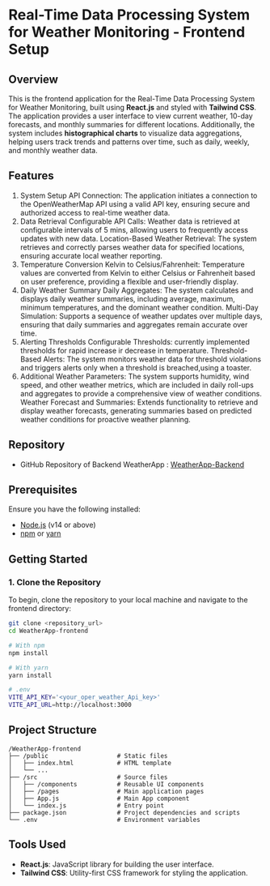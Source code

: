 # Real-Time Data Processing System for Weather Monitoring - Frontend Setup

## Overview
This is the frontend application for the Real-Time Data Processing System for Weather Monitoring, built using **React.js** and styled with **Tailwind CSS**. The application provides a user interface to view current weather, 10-day forecasts, and monthly summaries for different locations. Additionally, the system includes **histographical charts** to visualize data aggregations, helping users track trends and patterns over time, such as daily, weekly, and monthly weather data.

## Features
1. System Setup
 API Connection: The application initiates a connection to the OpenWeatherMap API using a valid API key, ensuring secure and authorized access to real-time weather data.
2. Data Retrieval
 Configurable API Calls: Weather data is retrieved at configurable intervals of 5 mins, allowing users to frequently access updates with new data.
Location-Based Weather Retrieval: The system retrieves and correctly parses weather data for specified locations, ensuring accurate local weather reporting.
3. Temperature Conversion
Kelvin to Celsius/Fahrenheit: Temperature values are converted from Kelvin to either Celsius or Fahrenheit based on user preference, providing a flexible and user-friendly display.
4. Daily Weather Summary
Daily Aggregates: The system calculates and displays daily weather summaries, including average, maximum, minimum temperatures, and the dominant weather condition.
Multi-Day Simulation: Supports a sequence of weather updates over multiple days, ensuring that daily summaries and aggregates remain accurate over time.
5. Alerting Thresholds
Configurable Thresholds: currently implemented thresholds for rapid increase ir decrease in temperature.
Threshold-Based Alerts: The system monitors weather data for threshold violations and triggers alerts only when a threshold is breached,using a toaster.
6. Additional Weather Parameters: The system supports humidity, wind speed, and other weather metrics, which are included in daily roll-ups and aggregates to provide a comprehensive view of weather conditions.
Weather Forecast and Summaries: Extends functionality to retrieve and display weather forecasts, generating summaries based on predicted weather conditions for proactive weather planning.

## Repository
- GitHub Repository of Backend WeatherApp : [WeatherApp-Backend](https://github.com/nandkishorr/WeatherApp-Backend.git)

## Prerequisites
Ensure you have the following installed:
- [Node.js](https://nodejs.org/) (v14 or above)
- [npm](https://www.npmjs.com/) or [yarn](https://yarnpkg.com/)

## Getting Started

### 1. Clone the Repository
To begin, clone the repository to your local machine and navigate to the frontend directory:
```bash
git clone <repository_url>
cd WeatherApp-frontend

# With npm
npm install

# With yarn
yarn install

# .env
VITE_API_KEY='<your_oper_weather_Api_key>'
VITE_API_URL=http://localhost:3000
```
## Project Structure
```
/WeatherApp-frontend
├── /public                   # Static files
│   ├── index.html            # HTML template
│   └── ...
├── /src                      # Source files
│   ├── /components           # Reusable UI components
│   ├── /pages                # Main application pages
│   ├── App.js                # Main App component
│   └── index.js              # Entry point
├── package.json              # Project dependencies and scripts
└── .env                      # Environment variables
```
## Tools Used
- **React.js**: JavaScript library for building the user interface.
- **Tailwind CSS**: Utility-first CSS framework for styling the application.

